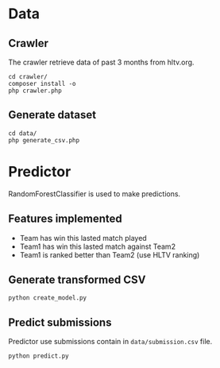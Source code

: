 # Data

## Crawler

The crawler retrieve data of past 3 months from hltv.org.

```
cd crawler/
composer install -o
php crawler.php
```

## Generate dataset

```
cd data/
php generate_csv.php
```

# Predictor

RandomForestClassifier is used to make predictions.

## Features implemented

* Team has win this lasted match played
* Team1 has win this lasted match against Team2
* Team1 is ranked better than Team2 (use HLTV ranking)

## Generate transformed CSV

```
python create_model.py
```

## Predict submissions

Predictor use submissions contain in `data/submission.csv` file.

```
python predict.py
```
